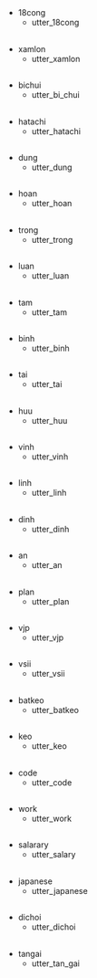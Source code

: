 ##
* 18cong
  - utter_18cong

##
* xamlon  
  - utter_xamlon

##
* bichui  
  - utter_bi_chui

##
* hatachi  
  - utter_hatachi

##
* dung  
  - utter_dung

##
* hoan
  - utter_hoan

##
* trong
  - utter_trong

##
* luan  
  - utter_luan

##
* tam
  - utter_tam

##
* binh
  - utter_binh
##
* tai
  - utter_tai

##
* huu
  - utter_huu

##
* vinh
  - utter_vinh
##
* linh
  - utter_linh

##
* dinh
  - utter_dinh

##
* an
  - utter_an

##
* plan  
  - utter_plan

##
* vjp  
  - utter_vjp

##
* vsii  
  - utter_vsii

##
* batkeo  
  - utter_batkeo

##
* keo  
  - utter_keo

##
* code
  - utter_code

##
* work  
  - utter_work

##
* salarary  
  - utter_salary

##
* japanese  
  - utter_japanese

##
* dichoi  
  - utter_dichoi

##
* tangai
  - utter_tan_gai
